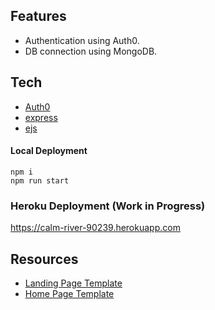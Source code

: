 ## Features 
- Authentication using Auth0.
- DB connection using MongoDB.

## Tech
- [Auth0](https://auth0.com)
- [express](https://expressjs.com)
- [ejs](https://ejs.co)

#### Local Deployment
```
npm i
npm run start
```

### Heroku Deployment (Work in Progress)
https://calm-river-90239.herokuapp.com


## Resources
- [Landing Page Template](https://codepen.io/kkanyingi/pen/vLowwB)
- [Home Page Template](https://codepen.io/JacobLett/pen/vyegPV)